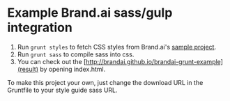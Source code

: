 Example Brand.ai sass/gulp integration
===

1. Run `grunt styles` to fetch CSS styles from Brand.ai's [sample project](https://brand.ai/styleguide/acme-demo).
2. Run `grunt sass` to compile sass into css.
3. You can check out the [http://brandai.github.io/brandai-grunt-example](result) by opening index.html.

To make this project your own, just change the download URL in the Gruntfile to your style guide sass URL.
